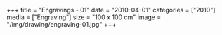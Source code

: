 +++
title = "Engravings - 01"
date = "2010-04-01"
categories = ["2010"]
media = ["Engraving"]
size = "100 x 100 cm"
image = "/img/drawing/engraving-01.jpg"
+++
